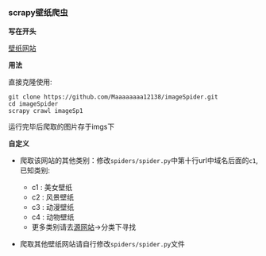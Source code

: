 ### scrapy壁纸爬虫

**写在开头**

[壁纸网站](http://www.bizhi88.com/)

**用法**

直接克隆使用:

```
git clone https://github.com/Maaaaaaaa12138/imageSpider.git
cd imageSpider
scrapy crawl imageSp1
```

运行完毕后爬取的图片存于imgs下

**自定义**

- 爬取该网站的其他类别：修改`spiders/spider.py`中第十行url中域名后面的`c1`, 已知类别:
    - c1 : 美女壁纸
    - c2 : 风景壁纸
    - c3 : 动漫壁纸
    - c4 : 动物壁纸
    - 更多类别请去[源网站](http://www.bizhi88.com/)->分类下寻找

- 爬取其他壁纸网站请自行修改`spiders/spider.py`文件
